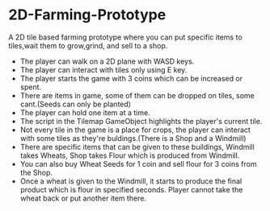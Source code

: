 # 2D-Farming-Prototype
 A 2D tile based farming prototype where you can put specific items to tiles,wait them to grow,grind, and sell to a shop.

* The player can walk on a 2D plane with WASD keys.
* The player can interact with tiles only using E key.
* The player starts the game with 3 coins which can be increased or spent.
* There are items in game, some of them can be dropped on tiles, some cant.(Seeds can only be planted)
* The player can hold one item at a time.
* The script in the Tilemap GameObject highlights the player's current tile.
* Not every tile in the game is a place for crops, the player can interact with some tiles as they're buldings.(There is a Shop and a Windmill)
* There are specific items that can be given to these buildings, Windmill takes Wheats, Shop takes Flour which is produced from Windmill.
* You can also buy Wheat Seeds for 1 coin and sell flour for 3 coins from the Shop.
* Once a wheat is given to the Windmill, it starts to produce the final product which is flour in specified seconds. Player cannot take the wheat back or put another item there.
